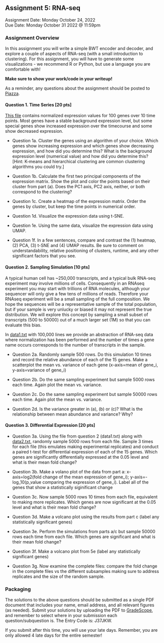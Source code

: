 ## Assignment 5: RNA-seq
Assignment Date: Monday October 24, 2022 <br>
Due Date: Monday October 31 2022 @ 11:59pm <br>

### Assignment Overview

In this assignment you will write a simple BWT encoder and decoder, and explore a couple of aspects of RNA-seq (with a small introduction to clustering). For this assignment, you will have to generate some visualizations - we recommend R or Python, but use a language you are comfortable with! 

 **Make sure to show your work/code in your writeup!**

As a reminder, any questions about the assignment should be posted to [Piazza](https://piazza.com/class/l7dg3c82ftw1d/).


#### Question 1. Time Series [20 pts]

[This file](http://schatz-lab.org/teaching/exercises/rnaseq/rnaseq.1.expression/expression.txt) contains normalized expression values for 100 genes over 10 time points. Most genes have a stable background expression level, but some special genes show increased
expression over the timecourse and some show decreased expression.

- Question 1a. Cluster the genes using an algorithm of your choice. Which genes show increasing expression and which genes show decreasing expression, and how did you determine this? What is the background expression level (numerical value) and how did you determine this? [Hint: K-means and hierarchical clustering are common clustering algorithms you could try.]

- Question 1b. Calculate the first two principal components of the expression matrix. Show the plot and color the points based on their cluster from part (a). Does the PC1 axis, PC2 axis, neither, or both correspond to the clustering?

- Question 1c. Create a heatmap of the expression matrix. Order the genes by cluster, but keep the time points in numerical order.

- Question 1d. Visualize the expression data using t-SNE.

- Question 1e. Using the same data, visualize the expression data using UMAP.

- Question 1f. In a few sentences, compare and contrast the (1) heatmap, (2) PCA, (3) t-SNE and (4) UMAP results. Be sure to comment on understandability, relative positioning of clusters, runtime, and any other significant factors that you see.


#### Question 2. Sampling Simulation [10 pts]

A typical human cell has ~250,000 transcripts, and a typical bulk RNA-seq experiment may involve millions of cells. Consequently in an RNAseq experiment you may start with trillions of RNA molecules, although your sequencer will only give a few tens of millions of reads. 
Therefore your RNAseq experiment will be a small sampling of the full composition. We hope the sequences will be a representative sample of the total population, but if your sample is very unlucky or biased it may not represent the true distribution. We will explore this concept by sampling a small subset of transcripts (500 to 50000) out of a much larger set (1M) so that you can evaluate this bias.

In [data1.txt](data1.txt) with 100,000 lines we provide an abstraction of RNA-seq data where normalization has been performed and the number of times a gene name occurs corresponds to the number of transcripts in the sample.

- Question 2a. Randomly sample 500 rows. Do this simulation 10 times and record the relative abundance of each of the 15 genes. Make a scatterplot the mean vs. variance of each gene (x-axis=mean of gene_i, y-axis=variance of gene_i)

- Question 2b. Do the same sampling experiment but sample 5000 rows each time. Again plot the mean vs. variance.

- Question 2c. Do the same sampling experiment but sample 50000 rows each time. Again plot the mean vs. variance.

- Question 2d. Is the variance greater in (a), (b) or (c)? What is the relationship between mean abundance and variance? Why?


#### Question 3. Differential Expression [20 pts]

- Question 3a. Using the file from question 2 (data1.txt) along with [data2.txt](data2.txt), randomly sample 5000 rows from each file. Sample 3 times for each file (this emulates making experimental replicates) and conduct a paired t-test for differential expression of each of the 15 genes. Which genes are significantly differentially expressed at the 0.05 level and what is their mean fold change?

- Question 3b. Make a volano plot of the data from part a: x-axis=log2(fold change of the mean expression of gene_i); y-axis=-log_10(p_value comparing the expression of gene_i). Label all of the genes that show a statistically siginificant change

- Question 3c. Now sample 5000 rows 10 times from each file, equivalent to making more replicates. Which genes are now significant at the 0.05 level and what is their mean fold change?

- Question 3d. Make a volcano plot using the results from part c (label any statistically significant genes)

- Question 3e. Perform the simulations from parts a/c but sample 50000 rows each time from each file. Which genes are significant and what is their mean fold change? 

- Question 3f. Make a volcano plot from 5e (label any statistically significant genes)

- Question 3g. Now examine the complete files: compare the fold change in the complete files vs the different subsamples making sure to address replicates and the size of the random sample. 


### Packaging

The solutions to the above questions should be submitted as a single PDF document that includes your name, email address, and all relevant figures (as needed). Submit your solutions by uploading the PDF to [GradeScope](https://www.gradescope.com/courses/431817), and remember to select where in your submission each question/subquestion is. The Entry Code is: J37JKW. 

If you submit after this time, you will use your late days. Remember, you are only allowed 4 late days for the entire semester!

